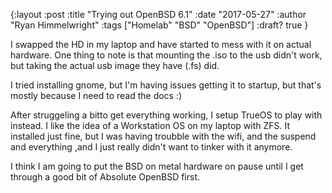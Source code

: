 {:layout :post
:title  "Trying out OpenBSD 6.1"
:date "2017-05-27"
:author "Ryan Himmelwright"
:tags ["Homelab" "BSD" "OpenBSD"]
:draft? true
}

I swapped the HD in my laptop and have started to mess with it on actual hardware. One thing to note is that mounting the .iso to the usb didn't work, but taking the actual usb image they have (.fs) did. 

I tried installing gnome, but I'm having issues getting it to startup, but that's mostly because I need to read the docs :)

After struggeling a bitto get everything working, I setup TrueOS to play with instead. I like the idea of a Workstation OS on my laptop with ZFS. It installed just fine, but I was having troubble with the wifi, and the suspend and everything ,and I just really didn't want to tinker with it anymore. 

I think I am going to put the BSD on metal hardware on pause until I get through a good bit of Absolute OpenBSD first.
